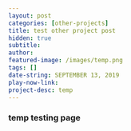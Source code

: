 ```yaml
---
layout: post
categories: [other-projects]
title: test other project post
hidden: true
subtitle:
author:
featured-image: /images/temp.png
tags: []
date-string: SEPTEMBER 13, 2019
play-now-link:
project-desc: temp
---
```


### temp testing page
